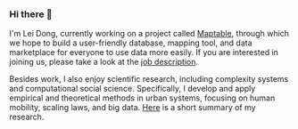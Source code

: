 ### Hi there 👋

I'm Lei Dong, currently working on a project called [Maptable](https://github.com/maptable), through which we hope to build a user-friendly database, mapping tool, and data marketplace for everyone to use data more easily. If you are interested in joining us, please take a look at the [job description](https://shimowendang.com/docs/m5kv9J1RxXtPgoqX/). 

Besides work, I also enjoy scientific research, including complexity systems and computational social science. Specifically, I develop and apply empirical and theoretical methods in urban systems, focusing on human mobility, scaling laws, and big data. [Here](http://donglei.org/research/) is a short summary of my research.

